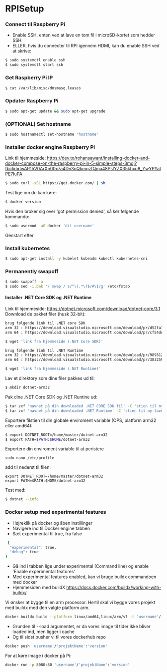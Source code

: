 # RPISetup
### Connect til Raspberry Pi
- Enable SSH, enten ved at lave en tom fil i microSD-kortet som hedder SSH
- ELLER, hvis du connecter til RPI igennem HDMI, kan du enable SSH ved at skrive:
```sh
$ sudo systemctl enable ssh
$ sudo systemctl start ssh
```
### Get Raspberry Pi IP
```sh
$ cat /var/lib/misc/dnsmasq.leases
```

### Opdater Raspberry Pi
```sh
$ sudo apt-get update && sudo apt-get upgrade
```

### (OPTIONAL) Set hostname
```sh
$ sudo hostnamectl set-hostname 'hostname'
```

### Installer docker engine Raspberry Pi
Link til hjemmeside: https://dev.to/rohansawant/installing-docker-and-docker-compose-on-the-raspberry-pi-in-5-simple-steps-3mgl?fbclid=IwAR15V0ArXn00x7a4Dn3oQkmqzfQma48PslYZX35khxu8_YwYPYaIPE7IuPA
```sh
$ sudo curl -sSL https://get.docker.com/ | sh
```
Test lige om du kan køre:
```sh
$ docker version
```

Hvis den broker sig over 'got permission denied', så kør følgende kommando:
```sh
$ sudo usermod -aG docker 'dit username'
```
Genstart efter

### Install kubernetes
```sh
$ sudo apt-get install -y kubelet kubeadm kubectl kubernetes-cni
```

### Permanently swapoff
```sh
$ sudo swapoff -a
$ sudo sed -i.bak '/ swap / s/^\(.*\)$/#\1/g' /etc/fstab
```



#### Installer .NET Core SDK og .NET Runtime
Link til hjemmeside: https://dotnet.microsoft.com/download/dotnet-core/3.1
Download de pakket filer (husk 32-bit):
```sh
brug følgende link til .NET core SDK
arm 32 : https://download.visualstudio.microsoft.com/download/pr/d52fa156-1555-41d5-a5eb-234305fbd470/173cddb039d613c8f007c9f74371f8bb/dotnet-sdk-3.1.101-linux-arm.tar.gz
arm 64 : https://download.visualstudio.microsoft.com/download/pr/cf54dd72-eab1-4f5c-ac1e-55e2a9006739/d66fc7e2d4ee6c709834dd31db23b743/dotnet-sdk-3.1.101-linux-arm64.tar.gz

$ wget 'link fra hjemmeside (.NET Core SDK)'

brug følgende link til .NET Runtime
arm 32 : https://download.visualstudio.microsoft.com/download/pr/98931269-612c-47cd-a5a1-f1d8e616c950/1ba015724bba919eccbf159dbda0a483/dotnet-runtime-3.1.1-linux-arm.tar.gz
arm 64 : https://download.visualstudio.microsoft.com/download/pr/38325910-0157-4f3a-b093-da799dcaa24b/d4892d3a53a6d917fbab4037624181a9/dotnet-runtime-3.1.1-linux-arm64.tar.gz

$ wget 'link fra hjemmeside (.NET Runtime)'
```
Lav et direktory som dine filer pakkes ud til:
```sh
$ mkdir dotnet-arm32
```

Pak dine .NET Core SDK og .NET Runtine ud:
```sh
$ tar zxf 'navnet på din downloaded .NET CORE SDK fil' -C 'stien til ny-lavet mappe'
$ tar zxf 'navnet på din downloaded .NET Runtime' -C 'stien til ny-lavet mappe'
```

Exportere filstien til din globale enviroment variable (OPS, platform arm32 eller amd64):
```sh
$ export DOTNET_ROOT=/home/master/dotnet-arm32
$ export PATH=$PATH:$HOME/dotnet-arm32
```

Exportere din enviroment variable til at peristere
```
sudo nano /etc/profile
```
add til nederst til filen:
```
export DOTNET_ROOT=/home/master/dotnet-arm32
export PATH=$PATH:$HOME/dotnet-arm32
```


Test med:
```sh
$ dotnet --info
```

### Docker setup med experimental features
- Højreklik på docker og åben instillinger
- Navigere ind til Docker engine  tabben
- Sæt experimental til true, fra false

```sh
 {
  "experimental": true,
  "debug": true
}
```
- Gå ind i tabben lige under experimental (Command line) og enable 'Enable experimental features'
- Med experimental features enabled, kan vi bruge buildx commandoen med docker
- Hjemmesiden med buildX https://docs.docker.com/buildx/working-with-buildx/

Vi ønsker at bygge til en arm processor. Hertil skal vi bygge vores projekt med buildx med den valgte platform arm.

```sh
docker buildx build --platform linux/amd64,linux/arm/v7 -t 'username'/'projektName':'version' . --load 
```
- Grunden til --load argumentet, er da vores image til tider ikke bliver loaded ind, men ligger i cache
- Og til sidst pusher vi til vores dockerhub repo
```sh
docker push 'username'/'projektName':'version'
```

For at køre image i docker på Pi:
```sh
docker run -p 8080:80 'username'/'projektName':'version'
```
[//]: # (These are reference links used in the body of this note and get stripped out when the markdown processor does its job. There is no need to format nicely because it shouldn't be seen. Thanks SO - http://stackoverflow.com/questions/4823468/store-comments-in-markdown-syntax)


   [dill]: <https://github.com/joemccann/dillinger>
   [git-repo-url]: <https://github.com/joemccann/dillinger.git>
   [john gruber]: <http://daringfireball.net>
   [df1]: <http://daringfireball.net/projects/markdown/>
   [markdown-it]: <https://github.com/markdown-it/markdown-it>
   [Ace Editor]: <http://ace.ajax.org>
   [node.js]: <http://nodejs.org>
   [Twitter Bootstrap]: <http://twitter.github.com/bootstrap/>
   [jQuery]: <http://jquery.com>
   [@tjholowaychuk]: <http://twitter.com/tjholowaychuk>
   [express]: <http://expressjs.com>
   [AngularJS]: <http://angularjs.org>
   [Gulp]: <http://gulpjs.com>

   [PlDb]: <https://github.com/joemccann/dillinger/tree/master/plugins/dropbox/README.md>
   [PlGh]: <https://github.com/joemccann/dillinger/tree/master/plugins/github/README.md>
   [PlGd]: <https://github.com/joemccann/dillinger/tree/master/plugins/googledrive/README.md>
   [PlOd]: <https://github.com/joemccann/dillinger/tree/master/plugins/onedrive/README.md>
   [PlMe]: <https://github.com/joemccann/dillinger/tree/master/plugins/medium/README.md>
   [PlGa]: <https://github.com/RahulHP/dillinger/blob/master/plugins/googleanalytics/README.md>
